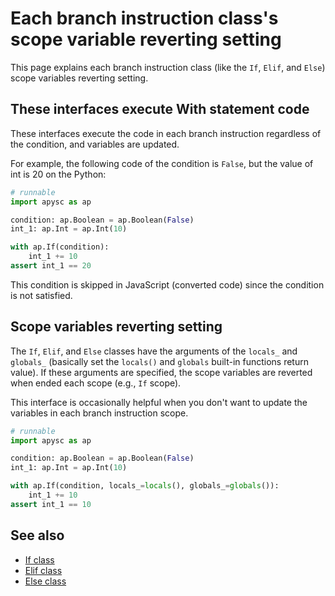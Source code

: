 # Each branch instruction class's scope variable reverting setting

This page explains each branch instruction class (like the `If`\, `Elif`\, and `Else`) scope variables reverting setting.

## These interfaces execute With statement code

These interfaces execute the code in each branch instruction regardless of the condition, and variables are updated.

For example, the following code of the condition is `False`\, but the value of int is 20 on the Python:

```py
# runnable
import apysc as ap

condition: ap.Boolean = ap.Boolean(False)
int_1: ap.Int = ap.Int(10)

with ap.If(condition):
    int_1 += 10
assert int_1 == 20
```

This condition is skipped in JavaScript (converted code) since the condition is not satisfied.

## Scope variables reverting setting

The `If`, `Elif`, and `Else` classes have the arguments of the `locals_` and `globals_` (basically set the `locals()` and `globals` built-in functions return value). If these arguments are specified, the scope variables are reverted when ended each scope (e.g., `If` scope).

This interface is occasionally helpful when you don't want to update the variables in each branch instruction scope.

```py
# runnable
import apysc as ap

condition: ap.Boolean = ap.Boolean(False)
int_1: ap.Int = ap.Int(10)

with ap.If(condition, locals_=locals(), globals_=globals()):
    int_1 += 10
assert int_1 == 10
```

## See also

- [If class](if.md)
- [Elif class](elif.md)
- [Else class](else.md)
